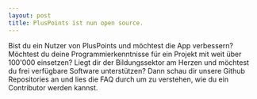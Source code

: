 ```yaml
---
layout: post
title: PlusPoints ist nun open source.
---
```


Bist du ein Nutzer von PlusPoints und möchtest die App verbessern? Möchtest du deine Programmierkenntnisse für ein Projekt mit weit über 100'000 einsetzen? Liegt dir der Bildungssektor am Herzen und möchtest du frei verfügbare Software unterstützen? Dann schau dir unsere Github Repositories an und lies die FAQ durch um zu verstehen, wie du ein Contributor werden kannst.